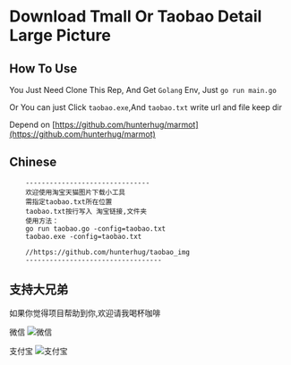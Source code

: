 # Download Tmall Or Taobao Detail Large Picture

## How To Use

You Just Need Clone This Rep, And Get `Golang` Env, Just `go run main.go`

Or You can just Click `taobao.exe`,And `taobao.txt` write url and file keep dir

Depend on [https://github.com/hunterhug/marmot](https://github.com/hunterhug/marmot)

## Chinese

```
	-------------------------------
	欢迎使用淘宝天猫图片下载小工具
	需指定taobao.txt所在位置
	taobao.txt按行写入 淘宝链接,文件夹
	使用方法：
	go run taobao.go -config=taobao.txt
	taobao.exe -config=taobao.txt

	//https://github.com/hunterhug/taobao_img
	----------------------------------
```

## 支持大兄弟

如果你觉得项目帮助到你,欢迎请我喝杯咖啡

微信
![微信](https://raw.githubusercontent.com/hunterhug/hunterhug.github.io/master/static/jpg/wei.png)

支付宝
![支付宝](https://raw.githubusercontent.com/hunterhug/hunterhug.github.io/master/static/jpg/ali.png)
